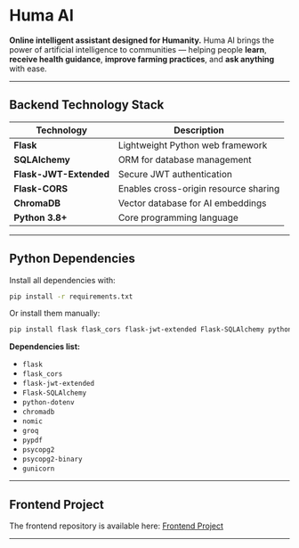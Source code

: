 # Huma AI

**Online intelligent assistant designed for Humanity.**
Huma AI brings the power of artificial intelligence to communities — helping people **learn**, **receive health guidance**, **improve farming practices**, and **ask anything** with ease.

---

## Backend Technology Stack

| Technology             | Description                           |
| ---------------------- | ------------------------------------- |
| **Flask**              | Lightweight Python web framework      |
| **SQLAlchemy**         | ORM for database management           |
| **Flask-JWT-Extended** | Secure JWT authentication             |
| **Flask-CORS**         | Enables cross-origin resource sharing |
| **ChromaDB**           | Vector database for AI embeddings     |
| **Python 3.8+**        | Core programming language             |

---

## Python Dependencies

Install all dependencies with:

```bash
pip install -r requirements.txt
```

Or install them manually:

```bash
pip install flask flask_cors flask-jwt-extended Flask-SQLAlchemy python-dotenv chromadb nomic groq pypdf psycopg2 psycopg2-binary gunicorn
```

**Dependencies list:**

- `flask`
- `flask_cors`
- `flask-jwt-extended`
- `Flask-SQLAlchemy`
- `python-dotenv`
- `chromadb`
- `nomic`
- `groq`
- `pypdf`
- `psycopg2`
- `psycopg2-binary`
- `gunicorn`

---

## Frontend Project

The frontend repository is available here:
[Frontend Project](https://github.com/Osiris8/frontend-huma)

---
